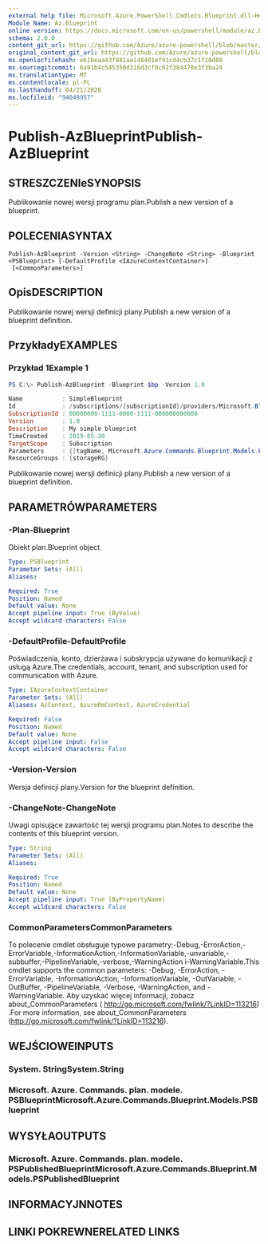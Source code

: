 ```yaml
---
external help file: Microsoft.Azure.PowerShell.Cmdlets.Blueprint.dll-Help.xml
Module Name: Az.Blueprint
online version: https://docs.microsoft.com/en-us/powershell/module/az.blueprint/publish-azblueprint
schema: 2.0.0
content_git_url: https://github.com/Azure/azure-powershell/blob/master/src/Blueprint/Blueprint/help/Publish-AzBlueprint.md
original_content_git_url: https://github.com/Azure/azure-powershell/blob/master/src/Blueprint/Blueprint/help/Publish-AzBlueprint.md
ms.openlocfilehash: e61beaa43f881aa148401ef91cd4cb37c1f18d88
ms.sourcegitcommit: 6a91b4c545350d316d3cf8c62f384478e3f3ba24
ms.translationtype: MT
ms.contentlocale: pl-PL
ms.lasthandoff: 04/21/2020
ms.locfileid: "94049957"
---
```

# <span data-ttu-id="d9519-101">Publish-AzBlueprint</span><span class="sxs-lookup"><span data-stu-id="d9519-101">Publish-AzBlueprint</span></span>

## <span data-ttu-id="d9519-102">STRESZCZENIe</span><span class="sxs-lookup"><span data-stu-id="d9519-102">SYNOPSIS</span></span>
<span data-ttu-id="d9519-103">Publikowanie nowej wersji programu plan.</span><span class="sxs-lookup"><span data-stu-id="d9519-103">Publish a new version of a blueprint.</span></span>

## <span data-ttu-id="d9519-104">POLECENIA</span><span class="sxs-lookup"><span data-stu-id="d9519-104">SYNTAX</span></span>

```
Publish-AzBlueprint -Version <String> -ChangeNote <String> -Blueprint <PSBlueprint> [-DefaultProfile <IAzureContextContainer>]
 [<CommonParameters>]
```

## <span data-ttu-id="d9519-105">Opis</span><span class="sxs-lookup"><span data-stu-id="d9519-105">DESCRIPTION</span></span>
<span data-ttu-id="d9519-106">Publikowanie nowej wersji definicji plany.</span><span class="sxs-lookup"><span data-stu-id="d9519-106">Publish a new version of a blueprint definition.</span></span>

## <span data-ttu-id="d9519-107">Przykłady</span><span class="sxs-lookup"><span data-stu-id="d9519-107">EXAMPLES</span></span>

### <span data-ttu-id="d9519-108">Przykład 1</span><span class="sxs-lookup"><span data-stu-id="d9519-108">Example 1</span></span>
```powershell
PS C:\> Publish-AzBlueprint -Blueprint $bp -Version 1.0 

Name           : SimpleBlueprint
Id             : /subscriptions/{subscriptionId}/providers/Microsoft.Blueprint/blueprints/SimpleBlueprint/versions/1.0
SubscriptionId : 00000000-1111-0000-1111-000000000000
Version        : 1.0
Description    : My simple blueprint
TimeCreated    : 2019-05-30
TargetScope    : Subscription
Parameters     : {[tagName, Microsoft.Azure.Commands.Blueprint.Models.PSParameterValue], [tagValue, Microsoft.Azure.Commands.Blueprint.Models.PSParameterValue]}
ResourceGroups : {storageRG}
```
<span data-ttu-id="d9519-109">Publikowanie nowej wersji definicji plany.</span><span class="sxs-lookup"><span data-stu-id="d9519-109">Publish a new version of a blueprint definition.</span></span>

## <span data-ttu-id="d9519-110">PARAMETRÓW</span><span class="sxs-lookup"><span data-stu-id="d9519-110">PARAMETERS</span></span>

### <span data-ttu-id="d9519-111">-Plan</span><span class="sxs-lookup"><span data-stu-id="d9519-111">-Blueprint</span></span>
<span data-ttu-id="d9519-112">Obiekt plan.</span><span class="sxs-lookup"><span data-stu-id="d9519-112">Blueprint object.</span></span>

```yaml
Type: PSBlueprint
Parameter Sets: (All)
Aliases:

Required: True
Position: Named
Default value: None
Accept pipeline input: True (ByValue)
Accept wildcard characters: False
```

### <span data-ttu-id="d9519-113">-DefaultProfile</span><span class="sxs-lookup"><span data-stu-id="d9519-113">-DefaultProfile</span></span>
<span data-ttu-id="d9519-114">Poświadczenia, konto, dzierżawa i subskrypcja używane do komunikacji z usługą Azure.</span><span class="sxs-lookup"><span data-stu-id="d9519-114">The credentials, account, tenant, and subscription used for communication with Azure.</span></span>

```yaml
Type: IAzureContextContainer
Parameter Sets: (All)
Aliases: AzContext, AzureRmContext, AzureCredential

Required: False
Position: Named
Default value: None
Accept pipeline input: False
Accept wildcard characters: False
```

### <span data-ttu-id="d9519-115">-Version</span><span class="sxs-lookup"><span data-stu-id="d9519-115">-Version</span></span>
<span data-ttu-id="d9519-116">Wersja definicji plany.</span><span class="sxs-lookup"><span data-stu-id="d9519-116">Version for the blueprint definition.</span></span>

### <span data-ttu-id="d9519-117">-ChangeNote</span><span class="sxs-lookup"><span data-stu-id="d9519-117">-ChangeNote</span></span>
<span data-ttu-id="d9519-118">Uwagi opisujące zawartość tej wersji programu plan.</span><span class="sxs-lookup"><span data-stu-id="d9519-118">Notes to describe the contents of this blueprint version.</span></span>

```yaml
Type: String
Parameter Sets: (All)
Aliases:

Required: True
Position: Named
Default value: None
Accept pipeline input: True (ByPropertyName)
Accept wildcard characters: False
```

### <span data-ttu-id="d9519-119">CommonParameters</span><span class="sxs-lookup"><span data-stu-id="d9519-119">CommonParameters</span></span>
<span data-ttu-id="d9519-120">To polecenie cmdlet obsługuje typowe parametry:-Debug,-ErrorAction,-ErrorVariable,-InformationAction,-InformationVariable,-unvariable,-subbuffer,-PipelineVariable,-verbose,-WarningAction i-WarningVariable.</span><span class="sxs-lookup"><span data-stu-id="d9519-120">This cmdlet supports the common parameters: -Debug, -ErrorAction, -ErrorVariable, -InformationAction, -InformationVariable, -OutVariable, -OutBuffer, -PipelineVariable, -Verbose, -WarningAction, and -WarningVariable.</span></span>
<span data-ttu-id="d9519-121">Aby uzyskać więcej informacji, zobacz about_CommonParameters ( http://go.microsoft.com/fwlink/?LinkID=113216) .</span><span class="sxs-lookup"><span data-stu-id="d9519-121">For more information, see about_CommonParameters (http://go.microsoft.com/fwlink/?LinkID=113216).</span></span>

## <span data-ttu-id="d9519-122">WEJŚCIOWE</span><span class="sxs-lookup"><span data-stu-id="d9519-122">INPUTS</span></span>

### <span data-ttu-id="d9519-123">System. String</span><span class="sxs-lookup"><span data-stu-id="d9519-123">System.String</span></span>

### <span data-ttu-id="d9519-124">Microsoft. Azure. Commands. plan. modele. PSBlueprint</span><span class="sxs-lookup"><span data-stu-id="d9519-124">Microsoft.Azure.Commands.Blueprint.Models.PSBlueprint</span></span>

## <span data-ttu-id="d9519-125">WYSYŁA</span><span class="sxs-lookup"><span data-stu-id="d9519-125">OUTPUTS</span></span>

### <span data-ttu-id="d9519-126">Microsoft. Azure. Commands. plan. modele. PSPublishedBlueprint</span><span class="sxs-lookup"><span data-stu-id="d9519-126">Microsoft.Azure.Commands.Blueprint.Models.PSPublishedBlueprint</span></span>

## <span data-ttu-id="d9519-127">INFORMACYJN</span><span class="sxs-lookup"><span data-stu-id="d9519-127">NOTES</span></span>

## <span data-ttu-id="d9519-128">LINKI POKREWNE</span><span class="sxs-lookup"><span data-stu-id="d9519-128">RELATED LINKS</span></span>
